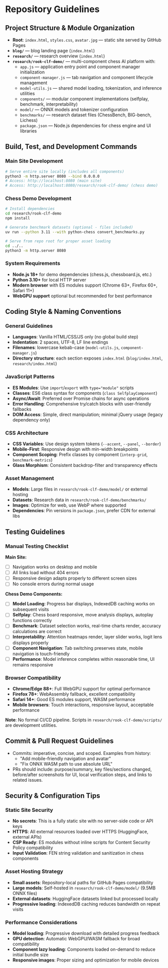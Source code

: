 # Repository Guidelines

## Project Structure & Module Organization
- **Root**: `index.html`, `styles.css`, `avatar.jpg` — static site served by GitHub Pages
- **`blog/`** — blog landing page (`index.html`)
- **`research/`** — research overview (`index.html`)
- **`research/rook-clf-demo/`** — multi-component chess AI platform with:
  - `app.js` — application entry point and component manager initialization
  - `component-manager.js` — tab navigation and component lifecycle management
  - `model-utils.js` — shared model loading, tokenization, and inference utilities
  - `components/` — modular component implementations (selfplay, benchmark, interpretability)
  - `model/` — ONNX models and tokenizer configuration
  - `benchmarks/` — research dataset files (ChessBench, BIG-bench, Lichess)
  - `package.json` — Node.js dependencies for chess engine and UI libraries

## Build, Test, and Development Commands

### Main Site Development
```bash
# Serve entire site locally (includes all components)
python3 -m http.server 8080 --bind 0.0.0.0
# Access: http://localhost:8080 (main site)
# Access: http://localhost:8080/research/rook-clf-demo/ (chess demo)
```

### Chess Demo Development
```bash
# Install dependencies
cd research/rook-clf-demo
npm install

# Generate benchmark datasets (optional - files included)
uv run --python 3.11 --with python-chess convert_benchmarks.py

# Serve from repo root for proper asset loading
cd ../..
python3 -m http.server 8080
```

### System Requirements
- **Node.js 18+** for demo dependencies (chess.js, chessboard.js, etc.)
- **Python 3.10+** for local HTTP server
- **Modern browser** with ES modules support (Chrome 63+, Firefox 60+, Safari 11+)
- **WebGPU support** optional but recommended for best performance

## Coding Style & Naming Conventions

### General Guidelines
- **Languages**: Vanilla HTML/CSS/JS only (no global build step)
- **Indentation**: 2 spaces, UTF-8, LF line endings
- **Filenames**: lowercase kebab-case (`model-utils.js`, `component-manager.js`)
- **Directory structure**: each section exposes `index.html` (`blog/index.html`, `research/index.html`)

### JavaScript Patterns
- **ES Modules**: Use `import`/`export` with `type="module"` scripts
- **Classes**: ES6 class syntax for components (`class SelfplayComponent`)
- **Async/Await**: Preferred over Promise chains for async operations
- **Error Handling**: Comprehensive try/catch blocks with user-friendly fallbacks
- **DOM Access**: Simple, direct manipulation; minimal jQuery usage (legacy dependency only)

### CSS Architecture
- **CSS Variables**: Use design system tokens (`--accent`, `--panel`, `--border`)
- **Mobile-First**: Responsive design with min-width breakpoints
- **Component Scoping**: Prefix classes by component (`interp-grid`, `benchmark-metrics`)
- **Glass Morphism**: Consistent backdrop-filter and transparency effects

### Asset Management
- **Models**: Large files in `research/rook-clf-demo/model/` or external hosting
- **Datasets**: Research data in `research/rook-clf-demo/benchmarks/`
- **Images**: Optimize for web, use WebP where supported
- **Dependencies**: Pin versions in `package.json`, prefer CDN for external libs

## Testing Guidelines

### Manual Testing Checklist
**Main Site:**
- [ ] Navigation works on desktop and mobile
- [ ] All links load without 404 errors
- [ ] Responsive design adapts properly to different screen sizes
- [ ] No console errors during normal usage

**Chess Demo Components:**
- [ ] **Model Loading**: Progress bar displays, IndexedDB caching works on subsequent visits
- [ ] **Selfplay**: Chess board responsive, move analysis displays, autoplay functions correctly
- [ ] **Benchmark**: Dataset selection works, real-time charts render, accuracy calculations are correct
- [ ] **Interpretability**: Attention heatmaps render, layer slider works, logit lens displays properly
- [ ] **Component Navigation**: Tab switching preserves state, mobile navigation is touch-friendly
- [ ] **Performance**: Model inference completes within reasonable time, UI remains responsive

### Browser Compatibility
- **Chrome/Edge 88+**: Full WebGPU support for optimal performance
- **Firefox 78+**: WebAssembly fallback, excellent compatibility
- **Safari 14+**: Good ES modules support, WASM performance
- **Mobile browsers**: Touch interactions, responsive layout, acceptable performance

**Note**: No formal CI/CD pipeline. Scripts in `research/rook-clf-demo/scripts/` are development utilities.

## Commit & Pull Request Guidelines
- Commits: imperative, concise, and scoped. Examples from history:
  - "Add mobile-friendly navigation and avatar"
  - "Fix ONNX WASM path to use absolute URL"
- PRs should include: purpose/summary, key files/sections changed, before/after screenshots for UI, local verification steps, and links to related issues.

## Security & Configuration Tips

### Static Site Security
- **No secrets**: This is a fully static site with no server-side code or API keys
- **HTTPS**: All external resources loaded over HTTPS (HuggingFace, external APIs)
- **CSP Ready**: ES modules without inline scripts for Content Security Policy compatibility
- **Input Validation**: FEN string validation and sanitization in chess components

### Asset Hosting Strategy
- **Small assets**: Repository-local paths for GitHub Pages compatibility
- **Large models**: Self-hosted in `research/rook-clf-demo/model/` (9.5MB ONNX files)
- **External datasets**: HuggingFace datasets linked but processed locally
- **Progressive loading**: IndexedDB caching reduces bandwidth on repeat visits

### Performance Considerations
- **Model loading**: Progressive download with detailed progress feedback
- **GPU detection**: Automatic WebGPU/WASM fallback for broad compatibility
- **Component lazy loading**: Components loaded on-demand to reduce initial bundle size
- **Responsive images**: Proper sizing and optimization for mobile devices
